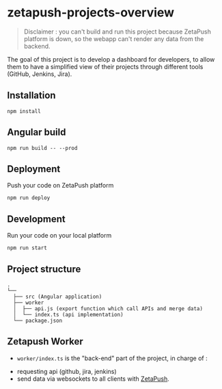 # zetapush-projects-overview

> Disclaimer : you can't build and run this project because ZetaPush platform is down, so the webapp can't render any data from the backend.

The goal of this project is to develop a dashboard for developers, to allow them to have a simplified view of their projects through different tools (GitHub, Jenkins, Jira).

## Installation

```console
npm install
```

## Angular build

```console
npm run build -- --prod
```

## Deployment

Push your code on ZetaPush platform

```console
npm run deploy
```

## Development

Run your code on your local platform

```console
npm run start
```

## Project structure

```console
.
└──
  ├── src (Angular application)
  ├── worker
  │  ├── api.js (export function which call APIs and merge data)
  │  └── index.ts (api implementation)
  └── package.json
```

## Zetapush Worker

* `worker/index.ts` is the "back-end" part of the project, in charge of :
- requesting api (github, jira, jenkins)
- send data via websockets to all clients with [ZetaPush](https://github.com/zetapush/zetapush).

